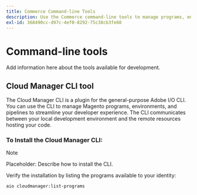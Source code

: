 ```yaml
---
title: Commerce Command-line Tools
description: Use the Commerce command-line tools to manage programs, environments, and pipelines for Magento on AEC.
exl-id: 368490cc-d97c-4ef0-8292-75c38cb3fe60
---
```

# Command-line tools

Add information here about the tools available for development.

## Cloud Manager CLI tool

The Cloud Manager CLI is a plugin for the general-purpose Adobe I/O CLI. You can use the CLI to manage Magento programs, environments, and pipelines to streamline your developer experience. The CLI communicates between your local development environment and the remote resources hosting your code.

### To Install the Cloud Manager CLI:

>[!NOTE]
>
>Placeholder: Describe how to install the CLI.

Verify the installation by listing the programs available to your identity:

```bash
aio cloudmanager:list-programs
```
